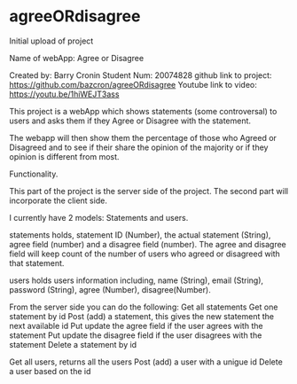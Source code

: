 # agreeORdisagree
Initial upload of project

Name of webApp: Agree or Disagree

Created by: Barry Cronin
Student Num: 20074828
github link to project:  https://github.com/bazcron/agreeORdisagree
Youtube link to video: https://youtu.be/1hiWEJT3ass

This project is a webApp which shows statements (some controversal) to users and asks them if they Agree or Disagree with the statement.

The webapp will then show them the percentage of those who Agreed or Disagreed and to see if their share the opinion of the majority or if they opinion is different from most.


Functionality.

This part of the project is the server side of the project. The second part will incorporate the client side.

I currently have 2 models: Statements and users. 

statements holds, statement ID (Number), the actual statement (String), agree field (number) and a disagree field (number). The  agree and disagree field will keep count of the number of users who agreed or disagreed with that statement.

users holds users information including, name (String), email (String), password (String), agree (Number), disagree(Number).

From the server side you can do the following:
Get all statements
Get one statement by id
Post (add) a statement, this gives the new statement the next available id
Put update the agree field if the user agrees with the statement
Put update the disagree field if the user disagrees with the statement
Delete a statement by id

Get all users, returns all the users
Post (add) a user with a unigue id
Delete a user based on the id

